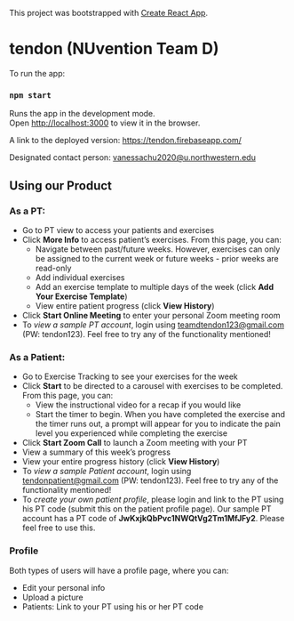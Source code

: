 This project was bootstrapped with [Create React App](https://github.com/facebook/create-react-app).

# tendon (NUvention Team D) 

To run the app:

### `npm start`

Runs the app in the development mode.<br />
Open [http://localhost:3000](http://localhost:3000) to view it in the browser.

A link to the deployed version: https://tendon.firebaseapp.com/

Designated contact person: vanessachu2020@u.northwestern.edu

## Using our Product

### As a PT:
* Go to PT view to access your patients and exercises
* Click **More Info** to access patient’s exercises. From this page, you can:
    * Navigate between past/future weeks. However, exercises can only be assigned to the current week or future weeks - prior weeks are read-only
    * Add individual exercises
    * Add an exercise template to multiple days of the week (click **Add Your Exercise Template**)
    * View entire patient progress (click **View History**)
* Click **Start Online Meeting** to enter your personal Zoom meeting room
* To *view a sample PT account*, login using teamdtendon123@gmail.com (PW: tendon123). Feel free to try any of the functionality mentioned!

### As a Patient:
* Go to Exercise Tracking to see your exercises for the week
* Click **Start** to be directed to a carousel with exercises to be completed. From this page, you can:
  * View the instructional video for a recap if you would like
  * Start the timer to begin. When you have completed the exercise and the timer runs out, a prompt will appear for you to indicate the pain level you experienced while completing the exercise
* Click **Start Zoom Call** to launch a Zoom meeting with your PT
* View a summary of this week’s progress
* View your entire progress history (click **View History**)
* To *view a sample Patient account*, login using tendonpatient@gmail.com (PW: tendon123). Feel free to try any of the functionality mentioned!
* To *create your own patient profile*, please login and link to the PT using his PT code (submit this on the patient profile page). Our sample PT account has a PT code of **JwKxjkQbPvc1NWQtVg2Tm1MfJFy2**. Please feel free to use this.


### Profile 
Both types of users will have a profile page, where you can:
   * Edit your personal info
   * Upload a picture
   * Patients: Link to your PT using his or her PT code
